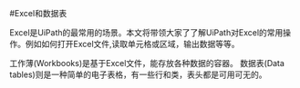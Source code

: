 #Excel和数据表

Excel是UiPath的最常用的场景。本文将带领大家了了解UiPath对Excel的常用操作。例如如何打开Excel文件,读取单元格或区域，输出数据等等。

工作薄(Workbooks)是基于Excel文件，能存放各种数据的容器。
数据表(Data tables)则是一种简单的电子表格，有一些行和类，表头都是可用可无的。
